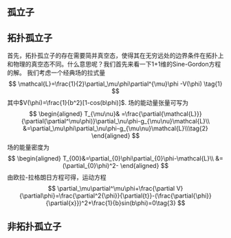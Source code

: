 ## 孤立子

## 拓扑孤立子
首先，拓扑孤立子的存在需要简并真空态，使得其在无穷远处的边界条件在拓扑上和物理的真空态不同。什么意思呢？我们首先来看一下1+1维的Sine-Gordon方程的解。
我们考虑一个经典场的拉式量
$$
 \mathcal{L}=\frac{1}{2}\partial_\mu\phi\partial^{\mu}\phi -V(\phi) \tag{1}
$$
其中$V(\phi)=\frac{1}{b^2}[1-cos(b\phi)]$.
场的能动量张量可写为
$$
\begin{aligned}
T_{\mu\nu}& =\frac{\partial{\mathcal{L}}}{\partial(\partial^\mu\phi)}\partial_\nu\phi-g_{\mu\nu}\mathcal{L}\\
&=\partial_\mu\phi\partial_\nu\phi-g_{\mu\nu}\mathcal{L}\\\tag{2}
\end{aligned}
$$
场的能量密度为
$$
\begin{aligned}
T_{00}&=\partial_{0}\phi\partial_{0}\phi-\mathcal{L}\\
&=(\partial_{0}\phi)^2-
\end{aligned}
$$
由欧拉-拉格朗日方程可得，运动方程
$$
\partial_\mu\partial^\mu\phi+\frac{\partial V}{\partial\phi}=\frac{\partial^2{\phi}}{\partial{t}}-(\frac{\partial{\phi}}{\partial{x}})^2+\frac{1}{b}sin(b\phi)=0\tag{3}
$$

## 非拓扑孤立子

<!--stackedit_data:
eyJoaXN0b3J5IjpbLTE4ODgzNDQ5NjYsMTc5OTIyMjIwLDg3Mz
MxMDYxNiw4ODkzNjY3MjYsLTMwODUwNDg2MiwxMTg1MDkyMzE0
LDIxMTQ1NTg3MzYsLTEzMzUyMTA4NDksNTA1ODU4MjU5LDE5OT
AxNjc3NDksLTM4ODQwOTgwMiwtMzkwNjcxNTg4XX0=
-->